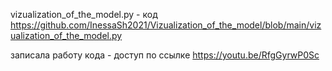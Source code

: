 vizualization_of_the_model.py - код https://github.com/InessaSh2021/Vizualization_of_the_model/blob/main/vizualization_of_the_model.py

записала работу кода - доступ по ссылке https://youtu.be/RfgGyrwP0Sc  
